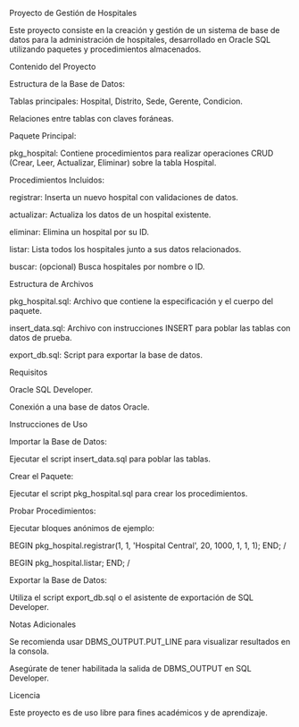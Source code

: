 Proyecto de Gestión de Hospitales

Este proyecto consiste en la creación y gestión de un sistema de base de datos para la administración de hospitales, desarrollado en Oracle SQL utilizando paquetes y procedimientos almacenados.

Contenido del Proyecto

Estructura de la Base de Datos:

Tablas principales: Hospital, Distrito, Sede, Gerente, Condicion.

Relaciones entre tablas con claves foráneas.

Paquete Principal:

pkg_hospital: Contiene procedimientos para realizar operaciones CRUD (Crear, Leer, Actualizar, Eliminar) sobre la tabla Hospital.

Procedimientos Incluidos:

registrar: Inserta un nuevo hospital con validaciones de datos.

actualizar: Actualiza los datos de un hospital existente.

eliminar: Elimina un hospital por su ID.

listar: Lista todos los hospitales junto a sus datos relacionados.

buscar: (opcional) Busca hospitales por nombre o ID.

Estructura de Archivos

pkg_hospital.sql: Archivo que contiene la especificación y el cuerpo del paquete.

insert_data.sql: Archivo con instrucciones INSERT para poblar las tablas con datos de prueba.

export_db.sql: Script para exportar la base de datos.

Requisitos

Oracle SQL Developer.

Conexión a una base de datos Oracle.

Instrucciones de Uso

Importar la Base de Datos:

Ejecutar el script insert_data.sql para poblar las tablas.

Crear el Paquete:

Ejecutar el script pkg_hospital.sql para crear los procedimientos.

Probar Procedimientos:

Ejecutar bloques anónimos de ejemplo:

BEGIN
    pkg_hospital.registrar(1, 1, 'Hospital Central', 20, 1000, 1, 1, 1);
END;
/

BEGIN
    pkg_hospital.listar;
END;
/

Exportar la Base de Datos:

Utiliza el script export_db.sql o el asistente de exportación de SQL Developer.

Notas Adicionales

Se recomienda usar DBMS_OUTPUT.PUT_LINE para visualizar resultados en la consola.

Asegúrate de tener habilitada la salida de DBMS_OUTPUT en SQL Developer.

Licencia

Este proyecto es de uso libre para fines académicos y de aprendizaje.

